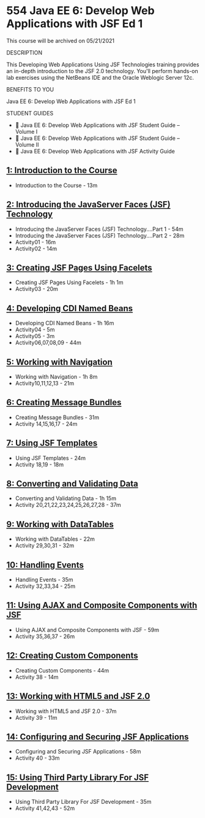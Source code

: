 # 554 Java EE 6: Develop Web Applications with JSF Ed 1

This course will be archived on 05/21/2021

DESCRIPTION

This Developing Web Applications Using JSF Technologies training provides an in-depth introduction to the JSF 2.0 technology. You'll perform hands-on lab exercises using the NetBeans IDE and the Oracle Weblogic Server 12c.

BENEFITS TO YOU

Java EE 6: Develop Web Applications with JSF Ed 1

STUDENT GUIDES

* 📕 Java EE 6: Develop Web Applications with JSF Student Guide – Volume I
* 📕 Java EE 6: Develop Web Applications with JSF Student Guide – Volume II
* 📕 Java EE 6: Develop Web Applications with JSF Activity Guide

## [1: Introduction to the Course](554-Java-EE-6-Develop-Web-Applications-with-JSF-Ed-1/01-Introduction.md)

   * Introduction to the Course - 13m

## [2: Introducing the JavaServer Faces (JSF) Technology](554-Java-EE-6-Develop-Web-Applications-with-JSF-Ed-1/02-Introducing-the-JavaServer-Faces-JSF-Technology.md)

   * Introducing the JavaServer Faces (JSF) Technology….Part 1 - 54m
   * Introducing the JavaServer Faces (JSF) Technology….Part 2 - 28m
   * Activity01 - 16m
   * Activity02 - 14m

## [3: Creating JSF Pages Using Facelets](554-Java-EE-6-Develop-Web-Applications-with-JSF-Ed-1/03-Creating-JSF-Pages-Using-Facelets.md)

   * Creating JSF Pages Using Facelets - 1h 1m
   * Activity03 - 20m

## [4: Developing CDI Named Beans](554-Java-EE-6-Develop-Web-Applications-with-JSF-Ed-1/04-Developing-CDI-Named-Beans.md)

   * Developing CDI Named Beans - 1h 16m
   * Activity04 - 5m
   * Activity05 - 3m
   * Activity06,07,08,09 - 44m

## [5: Working with Navigation](554-Java-EE-6-Develop-Web-Applications-with-JSF-Ed-1/05-Working-with-Navigation.md)

   * Working with Navigation - 1h 8m
   * Activity10,11,12,13 - 21m

## [6: Creating Message Bundles](554-Java-EE-6-Develop-Web-Applications-with-JSF-Ed-1/06-Creating-Message-Bundles.md)

   * Creating Message Bundles - 31m
   * Activity 14,15,16,17 - 24m

## [7: Using JSF Templates](554-Java-EE-6-Develop-Web-Applications-with-JSF-Ed-1/07-Using-JSF-Templates.md)

   * Using JSF Templates - 24m
   * Activity 18,19 - 18m

## [8: Converting and Validating Data](554-Java-EE-6-Develop-Web-Applications-with-JSF-Ed-1/08-Converting-and-Validating-Data.md)

   * Converting and Validating Data - 1h 15m
   * Activity 20,21,22,23,24,25,26,27,28 - 37m

## [9: Working with DataTables](554-Java-EE-6-Develop-Web-Applications-with-JSF-Ed-1/09-Working-with-DataTables.md)

   * Working with DataTables - 22m
   * Activity 29,30,31 - 32m

## [10: Handling Events](554-Java-EE-6-Develop-Web-Applications-with-JSF-Ed-1/10-Handling-Events.md)

   * Handling Events - 35m
   * Activity 32,33,34 - 25m

## [11: Using AJAX and Composite Components with JSF](554-Java-EE-6-Develop-Web-Applications-with-JSF-Ed-1/11-Using-AJAX-and-Composite-Components-with-JSF.md)

   * Using AJAX and Composite Components with JSF - 59m
   * Activity 35,36,37 - 26m

## [12: Creating Custom Components](554-Java-EE-6-Develop-Web-Applications-with-JSF-Ed-1/12-Creating-Custom-Components.md)

   * Creating Custom Components - 44m
   * Activity 38 - 14m

## [13: Working with HTML5 and JSF 2.0](554-Java-EE-6-Develop-Web-Applications-with-JSF-Ed-1/13-Working-with-HTML5-and-JSF-2-0.md)

   * Working with HTML5 and JSF 2.0 - 37m
   * Activity 39 - 11m

## [14: Configuring and Securing JSF Applications](554-Java-EE-6-Develop-Web-Applications-with-JSF-Ed-1/14-Configuring-and-Securing-JSF-Applications.md)

   * Configuring and Securing JSF Applications - 58m
   * Activity 40 - 33m

## [15: Using Third Party Library For JSF Development](554-Java-EE-6-Develop-Web-Applications-with-JSF-Ed-1/15-Using-Third-Party-Library-For-JSF-Development.md)

   * Using Third Party Library For JSF Development - 35m
   * Activity 41,42,43 - 52m
